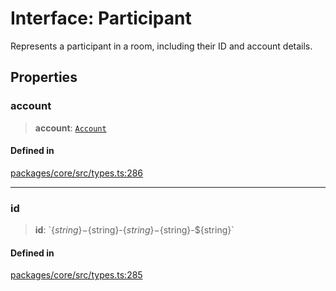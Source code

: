 # Interface: Participant

Represents a participant in a room, including their ID and account details.

## Properties

### account

> **account**: [`Account`](Account.md)

#### Defined in

[packages/core/src/types.ts:286](https://github.com/ai16z/eliza/blob/7fcf54e7fb2ba027d110afcc319c0b01b3f181dc/packages/core/src/types.ts#L286)

---

### id

> **id**: \`$\{string\}-$\{string\}-$\{string\}-$\{string\}-$\{string\}\`

#### Defined in

[packages/core/src/types.ts:285](https://github.com/ai16z/eliza/blob/7fcf54e7fb2ba027d110afcc319c0b01b3f181dc/packages/core/src/types.ts#L285)
